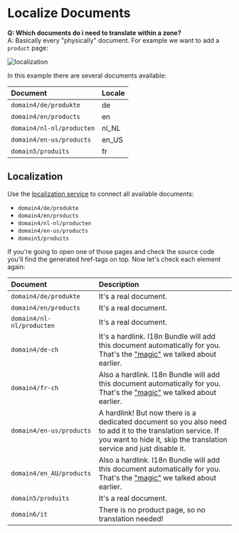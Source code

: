 # Localize Documents
**Q: Which documents do i need to translate within a zone?**  
A: Basically every "physically" document. For example we want to add a `product` page:

![localization](https://user-images.githubusercontent.com/700119/31600534-2ad51926-b257-11e7-849e-e1642fff29aa.png)

In this example there are several documents available:

| Document | Locale |
|:--------|:------------|
| `domain4/de/produkte` | de |
| `domain4/en/products` | en |
| `domain4/nl-nl/producten` | nl_NL |
| `domain4/en-us/products` | en_US |
| `domain5/produits` | fr |

## Localization
Use the [localization service](https://pimcore.com/docs/platform/Pimcore/Best_Practice/Multilanguage_Setup#localization-tool) to connect all available documents:

- `domain4/de/produkte`
- `domain4/en/products`
- `domain4/nl-nl/producten`
- `domain4/en-us/products`
- `domain5/produits`

If you're going to open one of those pages and check the source code you'll find the generated href-tags on top. Now let's check each element again:

| Document | Description |
|:--------|:------------|
| `domain4/de/produkte` | It's a real document.  |
| `domain4/en/products` | It's a real document. |
| `domain4/nl-nl/producten` | It's a real document. |
| `domain4/de-ch` | It's a hardlink. I18n Bundle will add this document automatically for you. That's the ["magic"](27_Countries.md#magic) we talked about earlier. |
| `domain4/fr-ch` | Also a hardlink. I18n Bundle will add this document automatically for you. That's the ["magic"](27_Countries.md#magic) we talked about earlier. |
| `domain4/en-us/products` | A hardlink! But now there is a dedicated document so you also need to add it to the translation service. If you want to hide it, skip the translation service and just disable it. |
| `domain4/en_AU/products` | Also a hardlink. I18n Bundle will add this document automatically for you. That's the ["magic"](27_Countries.md#magic) we talked about earlier. |
| `domain5/produits` | It's a real document. |
| `domain6/it` | There is no product page, so no translation needed! |


